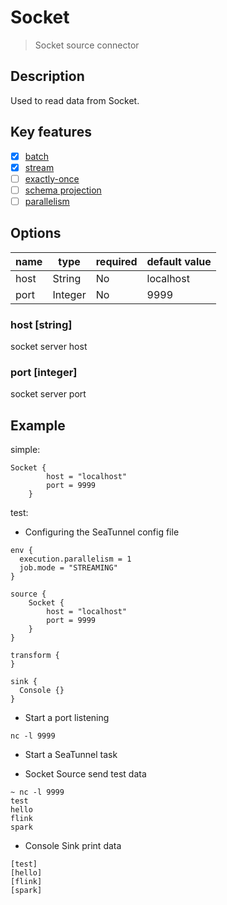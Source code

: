 # Socket

> Socket source connector

## Description

Used to read data from Socket.

## Key features

- [x] [batch](key-features.md)
- [x] [stream](key-features.md)
- [ ] [exactly-once](key-features.md)
- [ ] [schema projection](key-features.md)
- [ ] [parallelism](key-features.md)

##  Options

| name | type   | required | default value |
| --- |--------| --- | --- |
| host | String | No | localhost |
| port | Integer | No | 9999 |

### host [string]
socket server host

### port [integer]

socket server port

## Example

simple:

```hocon
Socket {
        host = "localhost"
        port = 9999
    }
```

test:

* Configuring the SeaTunnel config file

```hocon
env {
  execution.parallelism = 1
  job.mode = "STREAMING"
}

source {
    Socket {
        host = "localhost"
        port = 9999
    }
}

transform {
}

sink {
  Console {}
}

```

* Start a port listening

```shell
nc -l 9999
```

* Start a SeaTunnel task

* Socket Source send test data

```text
~ nc -l 9999
test
hello
flink
spark
```

* Console Sink print data

```text
[test]
[hello]
[flink]
[spark]
```
